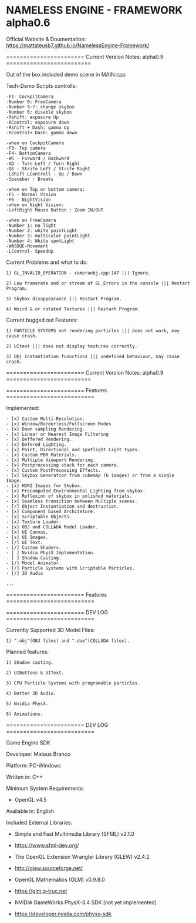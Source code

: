 # NAMELESS ENGINE - FRAMEWORK alpha0.6

Official Website & Doumentation: https://mattateusb7.github.io/NamelessEngine-Framework/

======================= Current Version Notes: alpha0.9 =========================

Out of the box included demo scene in MAIN.cpp

Tech-Demo Scripts controlls:

	-F1- CockpitCamera
	-Number 0: FreeCamera
	-Number 9-7: change skybox
	-Number 6: disable skybox
	-Rshift: exposure Up
	-RControl: exposure down
	-Rshift + Dash: gamma Up
	-RControl+ Dash: gamma down
	
	-when on CockpitCamera
	-F3- Top camera
	-F4- BottomCamera
	-WS - Forward / Backward
	-AD - Turn Left / Turn Right
	-QE - Strife Left / Strife Right
	-LShift LControll - Up / Down
	-Spacebar : Breaks
	
	-when on Top or bottom camera:
	-F5 - Normal Vision
	-F6 - NightVision
	-when on Night Vision:
	-LeftRight Mouse Button : Zoom IN/OUT
	
	-when on FreeCamera
	-Number 1: no light
	-Number 2: white pointLight
	-Number 3: multicolor pointLight
	-Number 4: White spotLight
	-WASDQE-Movement
	-LControl- SpeedUp

Current Problems and what to do:
	
	1) GL_INVALID_OPERATION - cameraobj.cpp:147 ||| Ignore.
	
	2) Low framerate and or stream of GL_Errors in the console ||| Restart Program.
	
	3) Skybox disappearance ||| Restart Program.
	
	4) Weird & or rotated Textures ||| Restart Program.
	
Current bugged out Features:

	1) PARTICLE SYSTEMS not rendering particles ||| does not work, may cause crash.
	
	2) UItext ||| does not display textures correctly.
	
	3) Obj Instantiation funnctions ||| undefined behaviour, may cause crash.
	
======================= Current Version Notes: alpha0.9 =========================

======================= Features ==========================

Implemented:

	- [x] Custom Multi-Resolution.
	- [x] Window/Borderless/Fullscreen Modes
	- [x] Down sampling Rendering.
	- [x] Linear or Nearest Image Filtering
	- [x] Deffered Rendering.
	- [x] Defered Lighting.
	- [x] Point, Directional and spotlight Light types.
	- [x] Custom PBR Materials.
	- [x] Multiple Viewport Rendering.
	- [x] Postprocessing stack for each camera.
	- [x] Custom PostProcessing Effects.
	- [x] Skybox Generation from cubemap (6 images) or from a single Image.
	- [x] HDRI Images for Skybox.
	- [x] Precomputed Environmental Lighting from skybox.
	- [x] Reflexion of skybox in polished materials.
	- [x] Seamless transition between Multiple scenes.
	- [/] Object Instantiation and destruction.
	- [x] Component based Architeture.
	- [x] Scriptable Objects.
	- [x] Texture Loader.
	- [x] OBJ and COLLADA Model Loader.
	- [x] UI Canvas.
	- [x] UI Images.
	- [/] UI Text.
	- [/] Custom Shaders.
	- [ ] Nvidia PhysX Implementation.
	- [ ] Shadow Casting.
	- [/] Model Animator.
	- [/] Particle Systems with Scriptable Particles.
	- [/] 3D Audio
	
	...
======================= Features ==========================

======================= DEV LOG ==========================

Currently Supported 3D Model Files: 

	1) ".obj"(OBJ files) and ".dae"(COLLADA files).
	
Planned features:

	1) Shadow casting.
	
	2) UIButtons & UIText.
	
	3) CPU Particle Systems with programable particles.
	
	4) Better 3D Audio.
	
	5) Nvidia PhysX.
	
	6) Animations.

======================= DEV LOG ==========================

Game Engine SDK

Developer: Mateus Branco

Platform: PC-Windows

Written in: C++

Minimum System Requirements: 

- OpenGL v4.5

Available in: English

Included External Libraries: 

- Simple and Fast Multimedia Library  (SFML) v2.1.0
  
- https://www.sfml-dev.org/
  
- The OpenGL Extension Wrangler Library (GLEW) v2.4.2
  
- http://glew.sourceforge.net/
  
- OpenGL Mathematics (GLM) v0.9.8.0
  
- https://glm.g-truc.net
  
- NVIDIA GameWorks PhysX-3.4 SDK [not yet implemented]
  
- https://developer.nvidia.com/physx-sdk
